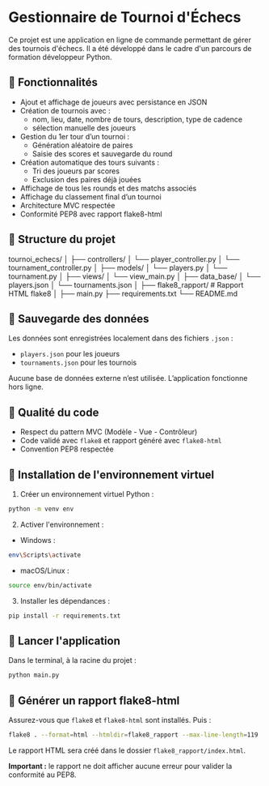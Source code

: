 # Gestionnaire de Tournoi d'Échecs

Ce projet est une application en ligne de commande permettant de gérer des tournois d'échecs. Il a été développé dans le cadre d'un parcours de formation développeur Python.

## 🔧 Fonctionnalités

- Ajout et affichage de joueurs avec persistance en JSON
- Création de tournois avec :
  - nom, lieu, date, nombre de tours, description, type de cadence
  - sélection manuelle des joueurs
- Gestion du 1er tour d’un tournoi :
  - Génération aléatoire de paires
  - Saisie des scores et sauvegarde du round
- Création automatique des tours suivants :
  - Tri des joueurs par scores
  - Exclusion des paires déjà jouées
- Affichage de tous les rounds et des matchs associés
- Affichage du classement final d’un tournoi
- Architecture MVC respectée
- Conformité PEP8 avec rapport flake8-html

## 📂 Structure du projet

tournoi_echecs/
│
├── controllers/
│   └── player_controller.py
│   └── tournament_controller.py
│
├── models/
│   └── players.py
│   └── tournament.py
│
├── views/
│   └── view_main.py
│
├── data_base/
│   └── players.json
│   └── tournaments.json
│
├── flake8_rapport/  # Rapport HTML flake8
│
├── main.py
├── requirements.txt
└── README.md

## 💾 Sauvegarde des données

Les données sont enregistrées localement dans des fichiers `.json` :
- `players.json` pour les joueurs
- `tournaments.json` pour les tournois

Aucune base de données externe n’est utilisée. L’application fonctionne hors ligne.

## 🌟 Qualité du code

- Respect du pattern MVC (Modèle - Vue - Contrôleur)
- Code validé avec `flake8` et rapport généré avec `flake8-html`
- Convention PEP8 respectée

## 🔄 Installation de l'environnement virtuel

1. Créer un environnement virtuel Python :
```bash
python -m venv env
```

2. Activer l'environnement :
- Windows :
```bash
env\Scripts\activate
```
- macOS/Linux :
```bash
source env/bin/activate
```

3. Installer les dépendances :
```bash
pip install -r requirements.txt
```

## 🚀 Lancer l'application

Dans le terminal, à la racine du projet :
```bash
python main.py
```

## 🔢 Générer un rapport flake8-html

Assurez-vous que `flake8` et `flake8-html` sont installés. Puis :
```bash
flake8 . --format=html --htmldir=flake8_rapport --max-line-length=119
```
Le rapport HTML sera créé dans le dossier `flake8_rapport/index.html`.

**Important :** le rapport ne doit afficher aucune erreur pour valider la conformité au PEP8.
